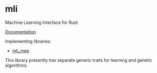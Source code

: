 # mli
Machine Learning Interface for Rust

[Documentation](https://docs.rs/mli/0.9.0/mli/)

Implementing libraries:
- [mli_mep](https://github.com/vadixidav/mli_mep)

This library presently has separate generic traits for learning and genetic algorithms.